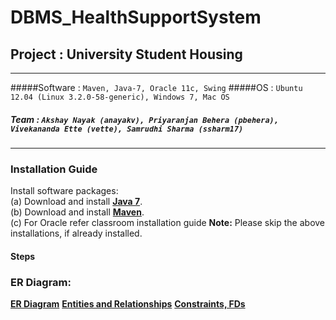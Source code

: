 # DBMS_HealthSupportSystem

## Project : University Student Housing
---
#####Software : `Maven, Java-7, Oracle 11c, Swing`
#####OS : `Ubuntu 12.04 (Linux 3.2.0-58-generic), Windows 7, Mac OS`
##### Team : `Akshay Nayak (anayakv), Priyaranjan Behera (pbehera), Vivekananda Ette (vette), Samrudhi Sharma (ssharm17)`
 ---
### Installation Guide 
Install software packages:    
(a) Download and install [**Java 7**](http://java.com/en/download/  ).  
(b) Download and install [**Maven**](http://maven.apache.org/download.cgi).  
(c) For Oracle refer classroom installation guide
**Note:** Please skip the above installations, if already installed.  

#### Steps


### ER Diagram:
[**ER Diagram**](https://github.com/priyaranjan-behera/DBMS_HealthSupportSystem/blob/Documents/Documents/ER%20Diagram%20Health%20Support.pdf)
[**Entities and Relationships**](https://github.com/priyaranjan-behera/DBMS_HealthSupportSystem/blob/Documents/Documents/ProjectMilestone1Report.pdf)
[**Constraints, FDs**](https://github.com/priyaranjan-behera/DBMS_HealthSupportSystem/blob/Documents/Documents/ProjectMilestone2Table.pdf)



